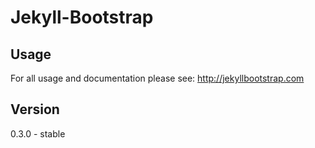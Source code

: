 # Jekyll-Bootstrap


## Usage

For all usage and documentation please see: <http://jekyllbootstrap.com>

## Version 
0.3.0 - stable 
